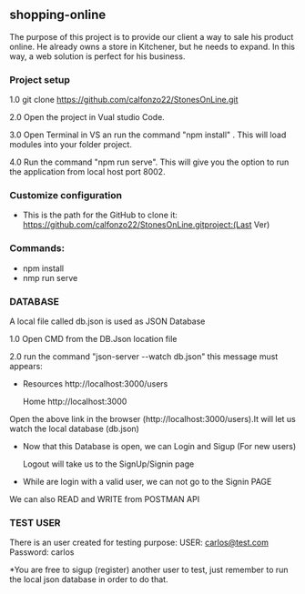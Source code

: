 ## shopping-online
The purpose of this project is to provide our client a way to sale his product online. He already owns a store in Kitchener, but he needs to expand. In this way, a web solution is perfect for his business.

### Project setup

1.0 git clone https://github.com/calfonzo22/StonesOnLine.git

2.0 Open the project in Vual studio Code. 

3.0 Open Terminal in VS an run the command "npm install" . This will load modules into your folder project.

4.0 Run the command "npm run serve". This will give you the option to run the application from local host port 8002.

### Customize configuration

* This is the path for the GitHub to clone it: https://github.com/calfonzo22/StonesOnLine.gitproject:(Last Ver)
 
### Commands:
- npm install
- nmp run serve

### DATABASE

  A local file called db.json is used as JSON Database
  
  1.0 Open CMD from the DB.Json location file

  2.0 run the command "json-server --watch db.json"
  this message must appears:
* Resources
  http://localhost:3000/users

  Home
  http://localhost:3000

 Open the above link in the browser (http://localhost:3000/users).It will let us watch the local database (db.json)

* Now that this Database is open, we can Login and Sigup (For new users)

  Logout will take us to the SignUp/Signin page
* While are login with a valid user, we can not go to the Signin PAGE

 We can also READ and WRITE from POSTMAN API

### TEST USER
There is an user created for testing purpose:
USER:     carlos@test.com
Password: carlos

*You are free to sigup (register) another user to test, just remember to run the local json database in order to do that.
